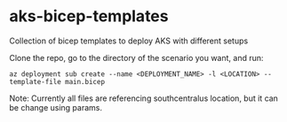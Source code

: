 # aks-bicep-templates
Collection of bicep templates to deploy AKS with different setups

Clone the repo, go to the directory of the scenario you want, and run:

```
az deployment sub create --name <DEPLOYMENT_NAME> -l <LOCATION> --template-file main.bicep
```

Note: Currently all files are referencing southcentralus location, but it can be change using params.